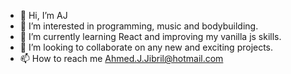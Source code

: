 - 👋 Hi, I’m AJ
- 👀 I’m interested in programming, music and bodybuilding.
- 🌱 I’m currently learning React and improving my vanilla js skills.
- 💞️ I’m looking to collaborate on any new and exciting projects.
- 📫 How to reach me Ahmed.J.Jibril@hotmail.com

<!---
Zeken0/Zeken0 is a ✨ special ✨ repository because its `README.md` (this file) appears on your GitHub profile.
You can click the Preview link to take a look at your changes.
--->
